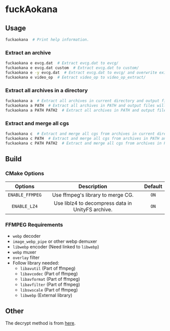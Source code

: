 # fuckAokana
## Usage
```bash
fuckaokana  # Print help information.
```
### Extract an archive
```bash
fuckaokana e evcg.dat  # Extract evcg.dat to evcg/
fuckaokana e evcg.dat custom  # Extract evcg.dat to custom/
fuckaokana e -y evcg.dat  # Extract evcg.dat to evcg/ and overwrite existed file
fuckaokana e video_op  # Eetract video_op to video_op_extract/
```
### Extract all archives in a directory
```bash
fuckaokana a  # Extract all archives in current directory and output files will be writed in <Archive Name>/
fuckaokana a PATH  # Extract all archives in PATH and output files will be writed in PATH/<Archive Name>/
fuckaokana a PATH PATH2  # Extract all archives in PATH and output files will be writed in PATH2/<Archive Name>/
```
### Extract and merge all cgs
```bash
fuckaokana c  # Extract and merge all cgs from archives in current directory and output files will be writed in cg/
fuckaokana c PATH  # Extract and merge all cgs from archives in PATH and output files will be writed in PATH/cg/
fuckaokana c PATH PATH2  # Extract and merge all cgs from archives in PATH and output files will be writed in PATH2
```
## Build
### CMake Options
|Options|Description|Default|
|:-:|:-:|:-:|
|`ENABLE_FFMPEG`|Use ffmpeg's library to merge CG.|`ON`|
|`ENABLE_LZ4`|Use liblz4 to decompress data in UnityFS archive.|`ON`|
### FFMPEG Requirements
- `webp` decoder
- `image_webp_pipe` or other webp demuxer
- `libwebp` encoder (Need linked to `libwebp`)
- `webp` muxer
- `overlay` filter
- Follow library needed:
    - `libavutil` (Part of ffmpeg)
    - `libavcodec` (Part of ffmpeg)
    - `libavformat` (Part of ffmpeg)
    - `libavfilter` (Part of ffmpeg)
    - `libswscale` (Part of ffmpeg)
    - `libwebp` (External library)
## Other
The decrypt method is from [here](https://github.com/Adebasquer/ExtractAokana/).

